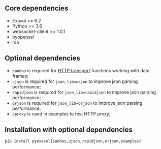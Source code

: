 ## Core dependencies

- Exasol >= 6.2
- Python >= 3.6
- websocket-client >= 1.0.1
- pyopenssl
- rsa

## Optional dependencies

- `pandas` is required for [HTTP transport](/docs/HTTP_TRANSPORT.md) functions working with data frames;
- `ujson` is required for `json_lib=usjon` to improve json parsing performance;
- `rapidjson` is required for `json_lib=rapidjson` to improve json parsing performance;
- `orjson` is required for `json_lib=orjson` to improve json parsing performance;
- `pproxy` is used in examples to test HTTP proxy;

## Installation with optional dependencies

```
pip install pyexasol[pandas,ujson,rapidjson,orjson,examples]
```
